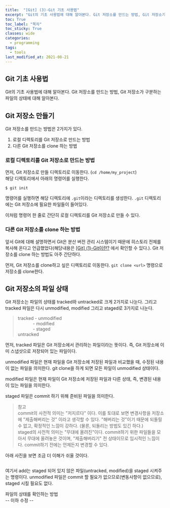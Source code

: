 ```yaml
---
title:  "[Git] (3)-Git 기초 사용법"
excerpt: "Git의 기초 사용법에 대해 알아본다. Git 저장소를 만드는 방법, Git 저장소가 구분하는 파일의 상태에 대해 알아본다."
toc: True
toc_label: "목차"
toc_sticky: True
classes: wide
categories:
  - programming
tags:
  - tools
last_modified_at: 2021-08-21
---
```


## Git 기초 사용법
Git의 기초 사용법에 대해 알아본다. Git 저장소를 만드는 방법, Git 저장소가 구분하는 파일의 상태에 대해 알아본다.

## Git 저장소 만들기
Git 저장소를 만드는 방법은 2가지가 있다.

1. 로컬 디렉토리를 Git 저장소로 만드는 방법
2. 다른 Git 저장소를 clone 하는 방법

### 로컬 디렉토리를 Git 저장소로 만드는 방법
먼저, Git 저장소로 만들 디렉토리로 이동한다. (`cd /home/my_project`)  
해당 디렉토리에서 아래의 명령어를 실행한다.
```
$ git init
```
명령어를 실행하면 해당 디렉토리에 `.git`이라는 디렉토리를 생성한다. `.git` 디렉토리에는 Git 저장소에 필요한 파일들이 들어있다.

이처럼 명령어 한 줄로 간단히 로컬 디렉토리를 Git 저장소로 만들 수 있다.

### 다른 Git 저장소를 clone 하는 방법
앞서 Git에 대해 설명하면서 Git은 분산 버전 관리 시스템이기 때문에 히스토리 전체를 복사해 온다고 언급했었다(해당내용은 <a href ="https://sangteak601.github.io/%ED%94%84%EB%A1%9C%EA%B7%B8%EB%9E%98%EB%B0%8D%20%ED%88%B4/Git-_(1)-Git%EC%9D%B4%EB%9E%80/"> [Git] (1)-Git이란?</a> 에서 확인할 수 있다.). Git 저장소를 clone 하는 방법도 아주 간단하다. 

먼저, Git 저장소를 clone하고 싶은 디렉토리로 이동한다. `git clone <url>` 명령으로 저장소를 clone한다.

## Git 저장소의 파일 상태
Git 저장소는 파일의 상태를 tracked와 untracked로 크게 2가지로 나눈다. 그리고 tracked 파일은 다시 unmodified, modified 그리고 staged로 3가지로 나눈다.
> tracked - unmodified  
&nbsp;&nbsp;&nbsp;&nbsp;&nbsp;&nbsp;&nbsp;&nbsp;&nbsp;&nbsp;&nbsp; - modified  
&nbsp;&nbsp;&nbsp;&nbsp;&nbsp;&nbsp;&nbsp;&nbsp;&nbsp;&nbsp;&nbsp; - staged  
untracked

먼저, tracked 파일은 Git 저장소에서 관리하는 파일이라는 뜻이다. 즉, Git 저장소에 이미 스냅샷으로 저장되어 있는 파일이다.

unmodified 파일은 현재 파일을 Git 저장소에 저장된 파일과 비교했을 때, 수정된 내용이 없는 파일을 의미한다. git clone을 하게 되면 모든 파일이 unmodified 상태이다.

modified 파일은 현재 파일이 Git 저장소에 저장된 파일과 다른 상태, 즉, 변경된 내용이 있는 파일을 의미한다.

staged 파일은 commit 하기 위해 준비된 파일을 의미한다.

>참고  
commit의 사전적 의미는 "저지르다" 이다. 이를 토대로 보면 변경사항을 저장소에 "제출해버리는 것" 이라고 생각할 수 있다. "해버리는 것"이기 때문에 되돌릴 수 없고, 확정적인 느낌이 강하다. (물론, 되돌리는 방법도 있긴 하다.)  
staged의 사전적 의미는 "무대에 올려진"이다. commit하기 위한 파일들을 모아서 무대에 올려놓은 것이며, "제출해버리기" 전 상태이므로 임시적인 느낌이다. commit하기 전에는 언제든지 변경할 수 있다.

아래 사진을 보면 조금 더 이해가 쉬울 것이다.

<img src="{{ site.url }}{{ site.baseurl }}/assets/images/2021-08-21-[Git]_(3)-Git_기초_사용법/git_file_status.png" alt=""> 

여기서 add는 staged 되어 있지 않은 파일(untracked, modified)을 staged 시켜주는 명령이다. unmodified 파일은 commit 할 필요가 없으므로(변동사항이 없으므로), staged 시킬 필요도 없다.

파일의 상태를 확인하는 방법  
-- 이하 수정 -- 